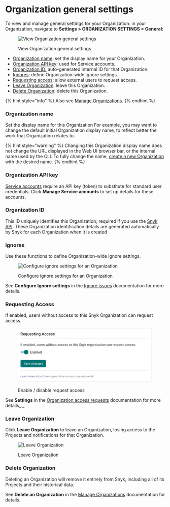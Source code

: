 # Organization general settings

To view and manage general settings for your Organization: in your Organization, navigate to **Settings > ORGANIZATION SETTINGS > General:**

<div align="left">

<figure><img src="../../.gitbook/assets/Screenshot 2023-05-02 at 15.39.28.png" alt="View Organization general settings"><figcaption><p>View Organization general settings</p></figcaption></figure>

</div>

* [Organization name](organization-general-settings.md#organization-name): set the display name for your Organization.
* [Organization API key](organization-general-settings.md#organization-api-key): used for Service accounts.
* [Organization ID:](organization-general-settings.md#organization-id) auto-generated internal ID for that Organization.
* [Ignores](organization-general-settings.md#ignores): define Organization-wide ignore settings.
* [Requesting access](organization-general-settings.md#requesting-access): allow external users to request access.
* [Leave Organization](organization-general-settings.md#leave-organization): leave this Organization.
* [Delete Organization](organization-general-settings.md#delete-organization): delete this Organization.

{% hint style="info" %}
Also see [Manage Organizations](../manage-groups-and-organizations/manage-organizations.md).
{% endhint %}

### Organization name

Set the display name for this Organization For example, you may want to change the default initial Organization display name, to reflect better the work that Organization relates to.

{% hint style="warning" %}
Changing this Organization display name does not change the URL displayed in the Web UI browser bar, or the internal name used by the CLI. To fully change the name, [create a new Organization](https://app.snyk.io/create-organisation) with the desired name.
{% endhint %}

### Organization API key

[Service accounts](../../enterprise-setup/service-accounts.md) require an API key (token) to substitute for standard user credentials. Click **Manage Service accounts** to set up details for these accounts.

### Organization ID

This ID uniquely identifies this Organization; required if you use the [Snyk API](../../snyk-api-info/). These Organization identification details are generated automatically by Snyk for each Organization when it is created&#x20;

### Ignores

Use these functions to define Organization-wide ignore settings.

<div align="left">

<figure><img src="../../.gitbook/assets/image (1) (2).png" alt="Configure ignore settings for an Organization"><figcaption><p>Configure ignore settings for an Organization</p></figcaption></figure>

</div>

See **Configure Ignore settings** in the [Ignore issues](../../manage-issues/issue-management/ignore-issues.md#configure-ignore-settings) documentation for more details.

### Requesting Access

If enabled, users without access to this Snyk Organization can request access.

<div align="left">

<figure><img src="../../.gitbook/assets/image (11) (2).png" alt="Enable / disable request access"><figcaption><p>Enable / disable request access</p></figcaption></figure>

</div>

See **Settings** in the [Organization access requests](../manage-users-and-permissions/organization-access-requests.md#settings) documentation for more details_._

### Leave Organization

Click **Leave Organization** to leave an Organization, losing access to the Projects and notifications for that Organization.

<div align="left">

<figure><img src="../../.gitbook/assets/Screenshot 2023-05-02 at 16.55.50.png" alt="Leave Organization"><figcaption><p>Leave Organization</p></figcaption></figure>

</div>

### Delete Organization

Deleting an Organization will remove it entirely from Snyk, including all of its Projects and their historical data.

See **Delete an Organization** in the [Manage Organizations](../manage-groups-and-organizations/manage-organizations.md#delete-an-organization) documentation for details.

